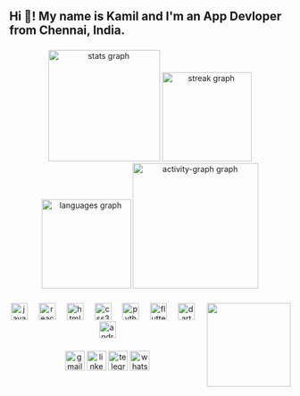 <h2 align="left">
  Hi 👋! My name is Kamil and I'm an App Devloper from Chennai, India.
</h2>

###

<div align="center">
  <img
    src="https://github-readme-stats.vercel.app/api?username=Bit-Blazer&hide_title=false&hide_rank=false&show_icons=true&include_all_commits=true&count_private=true&disable_animations=false&theme=blue-green&locale=en&hide_border=false"
    height="200"
    alt="stats graph"
  />
  <img
    src="https://streak-stats.demolab.com?user=Bit-Blazer&locale=en&mode=weekly&theme=gotham&hide_border=false&border_radius=5&date_format=M%20j%5B,%20Y%5D"
    height="160"
    alt="streak graph"
  />
  <img
    src="https://github-readme-stats.vercel.app/api/top-langs?username=Bit-Blazer&locale=en&hide_title=false&layout=compact&card_width=320&langs_count=5&theme=dracula&hide_border=false"
    height="160"
    alt="languages graph"
  />
  <img
    src="https://github-readme-activity-graph.vercel.app/graph?username=Bit-Blazer&theme=merko&radius=16&area=false&hide_border=false&hide_title=false"
    height="225"
    alt="activity-graph graph"
  />
</div>

###

<img
  align="right"
  height="150"
  src="https://gifdb.com/images/high/fictional-character-perry-the-platypus-its-touching-hat-6ac5iazl0r14dq1h.webp"
/>

###

<div align="center">
  <img
    src="https://cdn.jsdelivr.net/gh/devicons/devicon/icons/javascript/javascript-original.svg"
    height="30"
    alt="javascript logo"
  />
  <img width="12" />
  <img
    src="https://cdn.jsdelivr.net/gh/devicons/devicon/icons/react/react-original.svg"
    height="30"
    alt="react logo"
  />
  <img width="12" />
  <img
    src="https://cdn.jsdelivr.net/gh/devicons/devicon/icons/html5/html5-original.svg"
    height="30"
    alt="html5 logo"
  />
  <img width="12" />
  <img
    src="https://cdn.jsdelivr.net/gh/devicons/devicon/icons/css3/css3-original.svg"
    height="30"
    alt="css3 logo"
  />
  <img width="12" />
  <img
    src="https://cdn.jsdelivr.net/gh/devicons/devicon/icons/python/python-original.svg"
    height="30"
    alt="python logo"
  />
  <img width="12" />
  <img
    src="https://cdn.jsdelivr.net/gh/devicons/devicon/icons/flutter/flutter-original.svg"
    height="30"
    alt="flutter logo"
  />
  <img width="12" />
  <img
    src="https://cdn.jsdelivr.net/gh/devicons/devicon/icons/dart/dart-original.svg"
    height="30"
    alt="dart logo"
  />
  <img width="12" />
  <img
    src="https://cdn.jsdelivr.net/gh/devicons/devicon/icons/androidstudio/androidstudio-original.svg"
    height="30"
    alt="androidstudio logo"
  />
</div>

###

<div align="center">
  <a href="mailto:kamilhassan04@gmail.com"
    ><img
      src="https://img.shields.io/static/v1?message=Gmail&logo=gmail&label=&color=D14836&logoColor=white&labelColor=&style=for-the-badge"
      height="35"
      alt="gmail logo"
  /></a>
 <a href="https://linkedin.com/in/kamilhassan12"
    > <img
    src="https://img.shields.io/static/v1?message=LinkedIn&logo=linkedin&label=&color=0077B5&logoColor=white&labelColor=&style=for-the-badge"
    height="35"
    alt="linkedin logo"
/></a>  <a href="https://t.me/Finally_i_got_a_username"
    ><img
    src="https://img.shields.io/static/v1?message=Telegram&logo=telegram&label=&color=2CA5E0&logoColor=white&labelColor=&style=for-the-badge"
    height="35"
    alt="telegram logo"
/></a>  <a href="https://wa.me/qr/5AEZTDEZ32Y7A1"
    ><img
    src="https://img.shields.io/static/v1?message=Whatsapp&logo=whatsapp&label=&color=25D366&logoColor=white&labelColor=&style=for-the-badge"
    height="35"
    alt="whatsapp logo"
/></a></div>

###
